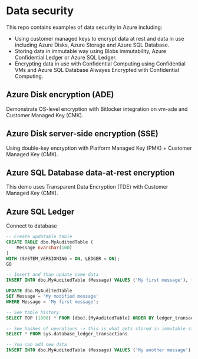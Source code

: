 # Data security
This repo contains examples of data security in Azure including:
- Using customer managed keys to encrypt data at rest and data in use including Azure Disks, Azure Storage and Azure SQL Database.
- Storing data in immutable way using Blobs immutability, Azure Confidential Ledger or Azure SQL Ledger.
- Encrypting data in use with Confidential Computing using Confidential VMs and Azure SQL Database Alwayes Encrypted with Confidential Computing.
  
## Azure Disk encryption (ADE)
Demonstrate OS-level encryption with Bitlocker integration on vm-ade and Customer Managed Key (CMK).

## Azure Disk server-side encryption (SSE)
Using double-key encryption with Platform Managed Key (PMK) + Customer Managed Key (CMK).

## Azure SQL Database data-at-rest encryption
This demo uses Transparent Data Encryption (TDE) with Customer Managed Key (CMK).

## Azure SQL Ledger
Connect to database 

```sql
-- Create updatable table
CREATE TABLE dbo.MyAuditedTable (
    Message nvarchar(100)
)
WITH (SYSTEM_VERSIONING = ON, LEDGER = ON);
GO

-- Insert and than update some data
INSERT INTO dbo.MyAuditedTable (Message) VALUES ('My first message'), ('My second message'), ('My third message');

UPDATE dbo.MyAuditedTable 
SET Message = 'My modified message' 
WHERE Message = 'My first message';

-- See table history
SELECT TOP (1000) * FROM [dbo].[MyAuditedTable] ORDER BY ledger_transaction_id

-- See hashes of operations -> this is what gets stored in immutable storage or Azure Confidential Ledger
SELECT * FROM sys.database_ledger_transactions

-- You can add new data
INSERT INTO dbo.MyAuditedTable (Message) VALUES ('My another message');
```